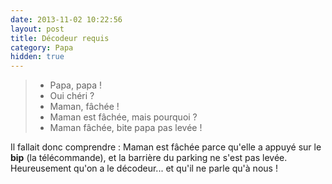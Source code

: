 ```yaml
---
date: 2013-11-02 10:22:56
layout: post
title: Décodeur requis
category: Papa
hidden: true
---
```


> - Papa, papa !
> - Oui chéri ?
> - Maman, fâchée !
> - Maman est fâchée, mais pourquoi ?
> - Maman fâchée, bite papa pas levée !

Il fallait donc comprendre : Maman est fâchée parce qu'elle a appuyé sur le **bip** (la télécommande), et la barrière du parking ne s'est pas levée.
Heureusement qu'on a le décodeur... et qu'il ne parle qu'à nous !
